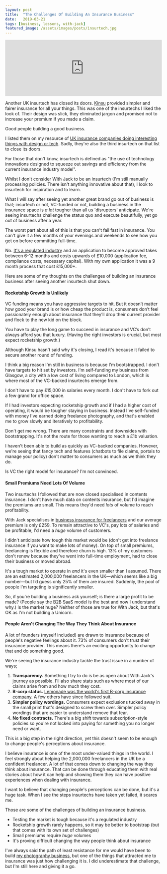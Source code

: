 ```yaml
---
layout: post
title:  "The Challenges Of Building An Insurance Business"
date:   2019-03-21
tags: [business, lessons, with-jack]
featured_image: /assets/images/posts/insurtech.jpg
---
```


<iframe src='https://share.transistor.fm/e/f0bf538f' width='100%' height='180' frameborder='0' scrolling='no' seamless='true' style='width:100%; height:180px;'></iframe>

Another UK insurtech has closed its doors. <a href="https://kinsu.co.uk/">Kinsu</a> provided simpler and fairer insurance for all your things. This was one of the insurtechs I liked the look of. Their design was slick, they eliminated jargon and promised not to increase your premium if you made a claim.

Good people building a good business.

I listed them on my resource of <a href="http://thedigitalinsurer.co.uk/">UK insurance companies doing interesting things with design or tech</a>. Sadly, they're also the third insurtech on that list to close its doors.

For those that don't know, insurtech is defined as "the use of technology innovations designed to squeeze out savings and efficiency from the current insurance industry model".

Whilst I don't consider With Jack to be an insurtech (I'm still manually processing policies. There isn't anything innovative about that), I look to insurtech for inspiration and to learn.

What I will say after seeing yet another great brand go out of business is that; insurtech or not, VC-funded or not, building a business in the insurance space is _a lot_ tougher than all us 'disruptors' anticipate. We're seeing insurtechs challenge the status quo and execute beautifully, yet go out of business after a year.

The worst part about all of this is that you can't fail fast in insurance. You can't give it a few months of your evenings and weekends to see how you get on before committing full-time.

No. <a href="/how-to-start-scrappy-in-a-regulated-industry">It's a regulated industry</a> and an application to become approved takes between 6-12 months and costs upwards of £10,000 (application fee, compliance costs, necessary capital). With my own application it was a 9 month process that cost £15,000+.

Here are some of my thoughts on the challenges of building an insurance business after seeing another insurtech shut down.

<h4>Rocketship Growth Is Unlikely</h4>

VC funding means you have aggressive targets to hit. But it doesn’t matter how good your brand is or how cheap the product is, consumers don’t feel passionately enough about insurance that they’ll drop their current provider and flock to the new kid on the block.

You have to play the long game to succeed in insurance and VC’s don’t always afford you that luxury. (Having the right investors is crucial, but most expect rocketship growth.)

Although Kinsu hasn't said why it's closing, I read it's because it failed to secure another round of funding.

I think a big reason I'm still in business is because I'm bootstrapped. I don't have targets to hit set by investors. I'm self-funding my business from Glasgow, a city with a low cost of living compared to London, which is where most of the VC-backed insurtechs emerge from.

I don't have to pay £15,000 in salaries every month. I don't have to fork out a few grand for office space.

If I had investors expecting rocketship growth and if I had a higher cost of operating, it would be tougher staying in business. Instead I've self-funded with money I've earned doing freelance photography, and that's enabled me to grow slowly and iteratively to profitability.

Don't get me wrong. There are many constraints and downsides with bootstrapping. It's not the route for those wanting to reach a £1b valuation.

I haven't been able to build as quickly as VC-backed companies. However, we're seeing that fancy tech and features (chatbots to file claims, portals to manage your policy) don't matter to consumers as much as we think they do.

Is VC the right model for insurance? I'm not convinced.

<h4>Small Premiums Need Lots Of Volume</h4>

Two insurtechs I followed that are now closed specialised in contents insurance. I don't have much data on contents insurance, but I'd imagine the premiums are small. This means they'd need _lots_ of volume to reach profitability.

With Jack specialises in <a href="https://withjack.co.uk/products">business insurance for freelancers</a> and our average premium is only £259. To remain attractive to VC's, pay lots of salaries and be profitable, I'd need a _huge_ volume of customers.

I didn't anticipate how tough this market would be (don't get into freelance insurance if you want to make lots of money). On top of small premiums, freelancing is flexible and therefore churn is high. 13% of my customers don't renew because they've went into full-time employment, had to close their business or moved abroad.

It's a tough market to operate in _and_ it's even smaller than I assumed. There are an estimated 2,000,000 freelancers in the UK—which seems like a big number—but I’d guess only 25% of them are insured. Suddenly, the pool of people I'm targeting is significantly smaller.

So, if you're building a business ask yourself; is there a large profit to be made? (People say the B2B SaaS model is the best and now I understand why.) Is the market huge? Neither of those are true for With Jack, but that's OK as I'm not building a Unicorn.

<h4>People Aren't Changing The Way They Think About Insurance</h4>

A lot of founders (myself included) are drawn to insurance because of people's negative feelings about it. 73% of consumers don't trust their insurance provider. This means there's an exciting opportunity to change that and do something good.

We're seeing the insurance industry tackle the trust issue in a number of ways;

1. <strong>Transparency.</strong> Something I try to do is be as open about With Jack's journey as possible. I'll also share stats such as where most of our claims arise from and how much they cost.
2. <strong>B-corp status.</strong> <a href="https://www.lemonade.com/blog/worlds-public-benefit-insurance-company/">Lemonade was the world's first B-corp insurance company</a>. A few others have since followed suit.
3. <strong>Simpler policy wordings.</strong> Consumers expect exclusions tucked away in the small print that's designed to screw them over. Simpler policy wordings that are easier to understand remove that fear.
4. <strong>No fixed contracts.</strong> There's a big shift towards subscription-style policies so you're not locked into paying for something you no longer need or want.

This is a big step in the right direction, yet this doesn't seem to be enough to change people's perceptions about insurance.

I believe insurance is one of the most under-valued things in the world. I feel strongly about helping the 2,000,000 freelancers in the UK be a confident freelancer. A lot of that comes down to changing the way they think about insurance. That can be done through educating them with real stories about how it can help and showing them they can have positive experiences when dealing with insurance.

I want to believe that changing people's perceptions can be done, but it's a huge task. When I see the steps insurtechs have taken yet failed, it scares me.

Those are some of the challenges of building an insurance business.

* Testing the market is tough because it's a regulated industry
* Rocketship growth rarely happens, so it may be better to bootstrap (but that comes with its own set of challenges)
* Small premiums require _huge_ volumes
* It's proving difficult changing the way people think about insurance

I've always said the path of least resistance for me would have been to build <a href="https://instagram.com/ashleybaxter">my photography business</a>, but one of the things that attracted me to insurance was just how challenging it is. I did underestimate that challenge, but I'm still here and giving it a go.